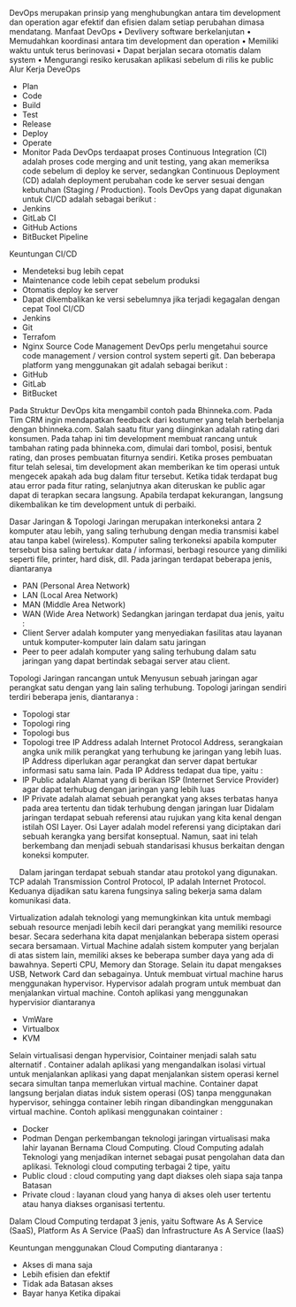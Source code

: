 DevOps merupakan prinsip yang menghubungkan antara tim development dan operation agar efektif dan efisien dalam setiap perubahan dimasa mendatang.
Manfaat DevOps
•	Devlivery software berkelanjutan
•	Memudahkan koordinasi antara tim development dan operation
•	Memiliki waktu untuk terus berinovasi 
•	Dapat berjalan secara otomatis dalam system
•	Mengurangi resiko kerusakan aplikasi sebelum di rilis ke public
Alur Kerja DeveOps
-	Plan
-	Code
-	Build
-	Test
-	Release
-	Deploy
-	Operate
-	Monitor
Pada DevOps terdaapat proses Continuous Integration (CI) adalah proses code merging and unit testing, yang akan memeriksa code sebelum di deploy ke server,  sedangkan Continuous Deployment (CD) adalah deployment perubahan code ke server sesuai dengan kebutuhan (Staging / Production).
Tools DevOps yang dapat digunakan untuk CI/CD adalah sebagai berikut :
-	Jenkins
-	GitLab CI
-	GitHub Actions
-	BitBucket Pipeline
 



Keuntungan CI/CD
-	Mendeteksi bug lebih cepat
-	Maintenance code lebih cepat sebelum produksi
-	Otomatis deploy ke server
-	Dapat dikembalikan ke versi sebelumnya jika terjadi kegagalan dengan cepat
Tool CI/CD
-	Jenkins
-	Git
-	Terrafom
-	Nginx
Source Code Management
DevOps perlu mengetahui source code management / version control system seperti git. Dan beberapa platform yang menggunakan git adalah sebagai berikut :
-	GitHub
-	GitLab
-	BitBucket
 
Pada Struktur DevOps kita mengambil contoh pada  Bhinneka.com. Pada Tim CRM ingin  mendapatkan feedback dari kostumer yang telah berbelanja dengan bhinneka.com. Salah saatu fitur yang diinginkan adalah rating dari  konsumen. Pada tahap ini tim development membuat rancang untuk tambahan rating pada bhinneka.com, dimulai dari tombol, posisi, bentuk rating, dan proses pembuatan fiturnya sendiri. 
Ketika proses pembuatan fitur telah selesai, tim development akan memberikan ke tim operasi untuk mengecek apakah ada bug dalam fitur tersebut. Ketika tidak terdapat bug atau error pada fitur rating, selanjutnya akan diteruskan ke public agar dapat di terapkan secara langsung. Apabila terdapat kekurangan, langsung dikembalikan ke tim development untuk di perbaiki.

Dasar Jaringan & Topologi
Jaringan merupakan interkoneksi antara 2 komputer atau lebih, yang saling terhubung dengan media transmisi kabel atau tanpa kabel (wireless). Komputer saling terkoneksi apabila komputer tersebut bisa saling bertukar data / informasi, berbagi resource yang dimiliki seperti file, printer, hard disk, dll.
Pada jaringan terdapat beberapa jenis, diantaranya 
-	PAN (Personal Area Network)
-	LAN (Local Area Network)
-	MAN (Middle Area Network)
-	WAN (Wide Area Network)
Sedangkan jaringan terdapat dua jenis, yaitu :
-	Client Server adalah komputer yang menyediakan fasilitas atau layanan untuk komputer-komputer lain dalam satu jaringan
-	Peer to peer adalah komputer yang saling terhubung dalam satu jaringan yang dapat bertindak sebagai server atau client.
 
Topologi Jaringan rancangan untuk Menyusun sebuah jaringan agar perangkat satu dengan yang lain saling terhubung. Topologi jaringan sendiri terdiri beberapa jenis, diantaranya :
-	Topologi star
-	Topologi ring
-	Topologi bus
-	Topologi tree
IP Address adalah Internet Protocol Address, serangkaian angka unik milik perangkat yang terhubung ke jaringan yang lebih luas. IP Address diperlukan agar perangkat dan server dapat bertukar informasi satu sama lain.
Pada IP Address tedapat dua tipe, yaitu :
-	IP Public adalah Alamat yang di berikan ISP (Internet Service Provider) agar dapat terhubug dengan jaringan yang lebih luas
-	IP Private adalah alamat sebuah perangkat yang akses terbatas hanya pada area tertentu dan tidak terhubung dengan jaringan luar
Didalam jaringan terdapat sebuah referensi atau rujukan yang kita kenal dengan istilah OSI Layer. Osi Layer adalah model referensi yang diciptakan dari sebuah kerangka yang bersifat konseptual. Namun, saat ini telah berkembang dan menjadi sebuah standarisasi khusus berkaitan dengan koneksi komputer.

 
 
Dalam jaringan terdapat sebuah standar atau protokol yang digunakan. TCP adalah Transmission Control Protocol, IP adalah Internet Protocol. Keduanya dijadikan satu karena fungsinya saling bekerja sama dalam komunikasi data.
 

Virtualization adalah teknologi yang memungkinkan kita untuk membagi sebuah resource menjadi lebih kecil dari perangkat yang memiliki resource besar. Secara sederhana kita dapat menjalankan beberapa sistem operasi secara bersamaan.
Virtual Machine adalah sistem komputer yang berjalan di atas sistem lain, memiliki akses ke beberapa sumber daya yang ada di bawahnya. Seperti CPU, Memory dan Storage. Selain itu dapat mengakses USB, Network Card dan sebagainya. 
Untuk membuat virtual machine harus menggunakan hypervisor. Hypervisor adalah program untuk membuat dan menjalankan virtual machine. Contoh aplikasi yang menggunakan hypervisior diantaranya 
-	VmWare
-	Virtualbox
-	KVM
 
Selain virtualisasi dengan hypervisior, Cointainer menjadi salah satu alternatif . Container adalah aplikasi yang mengandalkan isolasi virtual untuk menjalankan aplikasi yang dapat menjalankan sistem operasi kernel secara simultan tanpa memerlukan virtual machine.
Container dapat langsung berjalan diatas induk sistem operasi (OS) tanpa menggunakan hypervisor, sehingga container lebih ringan dibandingkan menggunakan virtual machine.
Contoh aplikasi menggunakan cointainer :
-	Docker
-	Podman
Dengan perkembangan teknologi jaringan virtualisasi maka lahir layanan Bernama Cloud Computing.
Cloud Computing adalah Teknologi yang menjadikan internet sebagai pusat pengolahan data dan aplikasi.
Teknologi cloud computing terbagai 2 tipe, yaitu
-	Public cloud : cloud computing yang dapt diakses oleh siapa saja tanpa Batasan
-	Private cloud : layanan cloud yang hanya di akses oleh user tertentu atau hanya diakses organisasi tertentu.






Dalam Cloud Computing terdapat 3 jenis, yaitu Software As A Service (SaaS), Platform As A Service (PaaS) dan Infrastructure As A Service (IaaS)
 
Keuntungan menggunakan Cloud Computing diantaranya :
-	Akses di mana saja
-	Lebih efisien dan efektif
-	Tidak ada Batasan akses
-	Bayar hanya Ketika dipakai

